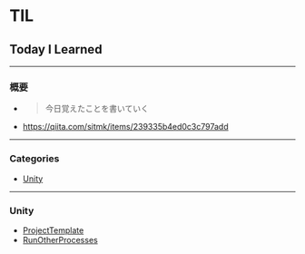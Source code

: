 # TIL

## Today I Learned

---

### 概要
* > 今日覚えたことを書いていく
* https://qiita.com/sitmk/items/239335b4ed0c3c797add

---

### Categories

* [Unity](#unity)

---

### Unity
* [ProjectTemplate](Unity/ProjectTemplate.md)
* [RunOtherProcesses](Unity/RunOtherProcesses.md)
